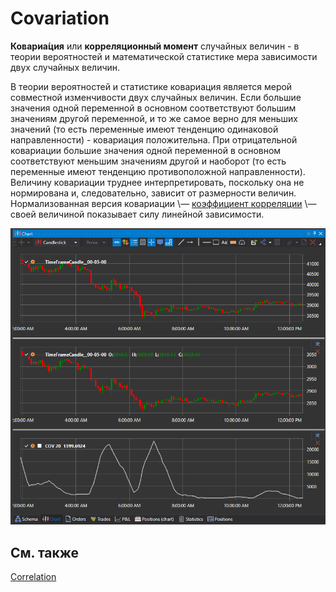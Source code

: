 # Covariation

**Ковариа́ция** или **корреляционный момент** случайных величин \- в теории вероятностей и математической статистике мера зависимости двух случайных величин.

В теории вероятностей и статистике ковариация является мерой совместной изменчивости двух случайных величин. Если большие значения одной переменной в основном соответствуют большим значениям другой переменной, и то же самое верно для меньших значений (то есть переменные имеют тенденцию одинаковой направленности) \- ковариация положительна. При отрицательной ковариации большие значения одной переменной в основном соответствуют меньшим значениям другой и наоборот (то есть переменные имеют тенденцию противоположной направленности). Величину ковариации труднее интерпретировать, поскольку она не нормирована и, следовательно, зависит от размерности величин. Нормализованная версия ковариации \— [коэффициент корреляции](correlation.md) \— своей величиной показывает силу линейной зависимости.

![IndicatorCovariation](../../../../images/indicatorcovariation.png)
## См. также

[Correlation](correlation.md)
